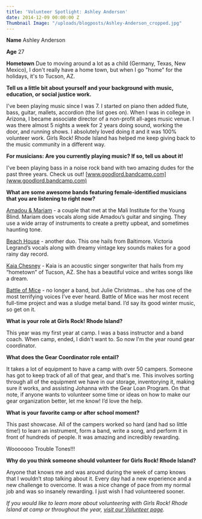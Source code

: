 ```yaml
---
title: 'Volunteer Spotlight: Ashley Anderson'
date: 2014-12-09 00:00:00 Z
Thumbnail Image: "/uploads/blogposts/Ashley-Anderson_cropped.jpg"
---
```


**Name** Ashley Anderson

**Age** 27

**Hometown** Due to moving around a lot as a child (Germany, Texas, New Mexico), I don't really have a home town, but when I go "home" for the holidays, it's to Tucson, AZ.

**Tell us a little bit about yourself and your background with music, education, or social justice work.**

I've been playing music since I was 7. I started on piano then added flute, bass, guitar, mallets, accordion (the list goes on). When I was in college in Arizona, I became associate director of a non-profit all-ages music venue. I was there almost 5 nights a week for 2 years doing sound, working the door, and running shows. I absolutely loved doing it and it was 100% volunteer work. Girls Rock! Rhode Island has helped me keep giving back to the music community in a different way.

**For musicians: Are you currently playing music? If so, tell us about it!**

I've been playing bass in a noise rock band with two amazing dudes for the past three years. Check us out! [www.goodlord.bandcamp.com](www.goodlord.bandcamp.com)

**What are some awesome bands featuring female-identified musicians that you are listening to right now?** 

[Amadou & Mariam](http://www.amadou-mariam.com) - a couple that met at the Mali Institute for the Young Blind. Mariam does vocals along side Amadou’s guitar and singing. They use a wide array of instruments to create a pretty upbeat, and sometimes haunting tone.

[Beach House](http://www.beachhousebaltimore.com) - another duo. This one hails from Baltimore. Victoria Legrand’s vocals along with dreamy vintage key sounds makes for a good rainy day record.

[Kaia Chesney](http://kaiachesney.com) - Kaia is an acoustic singer songwriter that hails from my “hometown” of Tucson, AZ. She has a beautiful voice and writes songs like a dream.

[Battle of Mice](https://www.youtube.com/watch?v=DDYfX5D_O_w) - no longer a band, but Julie Christmas… she has one of the most terrifying voices I’ve ever heard. Battle of Mice was her most recent full-time project and was a sludge metal band. I’d say its good winter music, so get on it.

**What is your role at Girls Rock! Rhode Island?**

This year was my first year at camp. I was a bass instructor and a band coach. When camp, ended, I didn't want to. So now I'm the year round gear coordinator.

**What does the Gear Coordinator role entail?**

It takes a lot of equipment to have a camp with over 50 campers. Someone has got to keep track of all of that gear, and that's me. This involves sorting through all of the equipment we have in our storage, inventorying it, making sure it works, and assisting Johanna with the Gear Loan Program. On that note, if anyone wants to volunteer some time or ideas on how to make our gear organization better, let me know! I’d love the help.

**What is your favorite camp or after school moment?**

This past showcase. All of the campers worked so hard (and had so little time!) to learn an instrument, form a band, write a song, and perform it in front of hundreds of people. It was amazing and incredibly rewarding.

Wooooooo Trouble Tones!!!

**Why do you think someone should volunteer for Girls Rock! Rhode Island?**

Anyone that knows me and was around during the week of camp knows that I wouldn’t stop talking about it. Every day had a new experience and a new challenge to overcome. It was a nice change of pace from my normal job and was so insanely rewarding. I just wish I had volunteered sooner.

_If you would like to learn more about volunteering with Girls Rock! Rhode Island at camp or throughout the year, [visit our Volunteer page](http://girlsrockri.org/volunteer/)._

